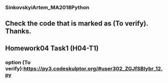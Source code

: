 ### SinkovskyiArtem_MA2018Python

## Сheck the code that is marked as (To verify). Thanks.

## Homework04 Task1 (H04-T1)
### option (To verify):https://py3.codeskulptor.org/#user302_ZGJfSBIybr_12.py